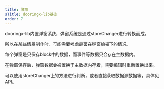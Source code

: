 ```yaml
---
title: 弹窗
sTitle: dooringx-lib基础
order: 7
---
```


dooringx-lib内置弹窗系统，弹窗系统是通过storeChanger进行转换而成。

所以在某些情景制作时，可能需要考虑是否在弹窗编辑下的情况。

每个弹窗是只保存block中的数据，而事件等数据只会存在主数据内。

在弹窗保存后，弹窗数据会被置换于主数据内存着，需要编辑时重新置换出来。

可以使用storeChanger上的方法进行判断，或者直接获取数据源数据等，具体见API。